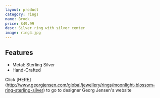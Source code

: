 ```yaml
---
layout: product
category: rings
name: Brook
price: $49.99
desc: Silver ring with silver center
image: ring4.jpg
---
```


## Features

- Metal: Sterling Silver
- Hand-Crafted

Click [HERE] (http://www.georgjensen.com/global/jewellery/rings/moonlight-blossom-ring-sterling-silver) to go to designer Georg Jensen's website